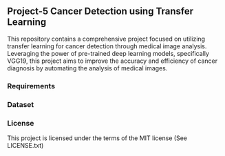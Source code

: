 ## Project-5 Cancer Detection using Transfer Learning

This repository contains a comprehensive project focused on utilizing transfer learning for cancer detection through medical image analysis. Leveraging the power of pre-trained deep learning models, specifically VGG19, this project aims to improve the accuracy and efficiency of cancer diagnosis by automating the analysis of medical images.




### Requirements 



### Dataset




### License
This project is licensed under the terms of the MIT license (See LICENSE.txt)
